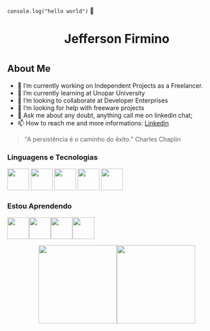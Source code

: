 
`console.log("hello world")` 👋

<div align="center">
 <h1>Jefferson Firmino<h1>
</div>

 ## About Me
- 🔭 I’m currently working on Independent Projects as a Freelancer.
- 🌱 I’m currently learning at Unopar University
- 👯 I’m looking to collaborate at Developer Enterprises 
- 🤔 I’m looking for help with freeware projects 
- 💬 Ask me about any doubt, anything call me on linkedin chat;
- 📫 How to reach me and more informations: [Linkedin](www.google.com)

>"A persistência é o caminho do êxito." Charles Chaplin



### Linguagens e Tecnologias
<img src="https://cdn.jsdelivr.net/gh/devicons/devicon/icons/html5/html5-original-wordmark.svg" width="50px" height ="50px" /> <img src="https://cdn.jsdelivr.net/gh/devicons/devicon/icons/css3/css3-original-wordmark.svg"  width="50px" height ="50px" /> <img src="https://cdn.jsdelivr.net/gh/devicons/devicon/icons/javascript/javascript-original.svg"  width="50px" height ="50px" />
<img src="https://cdn.jsdelivr.net/gh/devicons/devicon/icons/git/git-original-wordmark.svg"  width="50px" height ="50px" /> 
<img src="https://cdn.jsdelivr.net/gh/devicons/devicon/icons/mysql/mysql-original-wordmark.svg" width="50px" height ="50px"/>


### Estou Aprendendo
<img src="https://cdn.jsdelivr.net/gh/devicons/devicon/icons/python/python-original-wordmark.svg" width="50px" height ="50px" /><img src="https://cdn.jsdelivr.net/gh/devicons/devicon/icons/bootstrap/bootstrap-plain-wordmark.svg"  width="50px" height ="50px" /><img src="https://cdn.jsdelivr.net/gh/devicons/devicon/icons/java/java-original-wordmark.svg"  width="50px50px" height ="50px" /><img src="https://cdn.jsdelivr.net/gh/devicons/devicon/icons/react/react-original-wordmark.svg"  width="50px" height ="50px"/>


<div align= "center">
 <a href="https://github.com/jeffersonfirmino">
 <img height="180em" src="https://github-readme-stats.vercel.app/api/top-langs/?username=jeffersonfirmino&layout=compact&langs_count=7&theme=dracula"/><img height="180em" src="https://github-readme-stats.vercel.app/api?username=jeffersonfirmino&show_icons=true&theme=dracula&include_all_commits=true&count_private=true"/>


</div>
